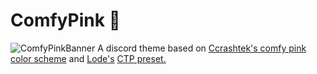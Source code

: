 # ComfyPink 🌺
![ComfyPinkBanner](https://user-images.githubusercontent.com/72931279/121209716-14ad4680-c849-11eb-8f45-60fc71bd890e.png)
A discord theme based on [Ccrashtek's comfy pink color scheme](https://github.com/ccrashtek/Comfy-theme-pink) and [Lode's](https://github.com/Leeprky/Lode) [CTP preset.](https://camo.githubusercontent.com/95e47b06620c7db940af55ac07bae5fba226b867b340fef6d46e83c96ec3cdbb/68747470733a2f2f692e696d6775722e636f6d2f395851646470442e706e67)
